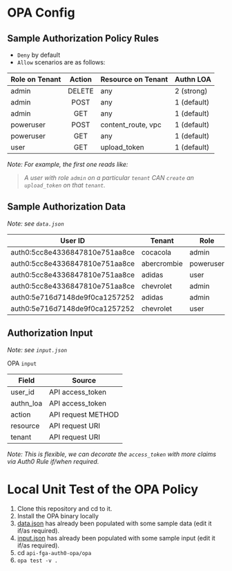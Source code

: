 # OPA Config

## Sample Authorization Policy Rules

- `Deny` by default
- `Allow` scenarios are as follows:

| Role on Tenant | Action | Resource on Tenant|Authn LOA|
|--------|:------:|-------|----|
|admin|DELETE|any|2 (strong)|
|admin|POST|any|1 (default)|
|admin|GET|any|1 (default)|
|poweruser|POST|content_route, vpc|1 (default)|
|poweruser|GET|any|1 (default)|
|user|GET|upload_token|1 (default)|

_Note: For example, the first one reads like:_

>_A user with role `admin` on a particular `tenant` CAN `create` an `upload_token` on that `tenant`._

## Sample Authorization Data
_Note: see `data.json`_

|User ID|Tenant|Role|
|----|-----|------|
|auth0:5cc8e4336847810e751aa8ce|cocacola|admin|
|auth0:5cc8e4336847810e751aa8ce|abercrombie|poweruser|
|auth0:5cc8e4336847810e751aa8ce|adidas|user|
|auth0:5cc8e4336847810e751aa8ce|chevrolet|admin|
|auth0:5e716d7148de9f0ca1257252|adidas|admin|
|auth0:5e716d7148de9f0ca1257252|chevrolet|user|

## Authorization Input
_Note: see `input.json`_

OPA `input`

|Field|Source|
|----|----|
|user_id|API access_token|
|authn_loa|API access_token|
|action|API request METHOD|
|resource|API request URI|
|tenant|API request URI|

_Note: This is flexible, we can decorate the `access_token` with more claims via Auth0 Rule if/when required._

# Local Unit Test of the OPA Policy

1. Clone this repository and cd to it.
2. Install the OPA binary locally
3. [data.json](data.json) has already been populated with some sample data (edit it if/as required).
4. [input.json](input.json) has already been populated with some sample input (edit it if/as required).
5. cd `api-fga-auth0-opa/opa`
6. `opa test -v .`
